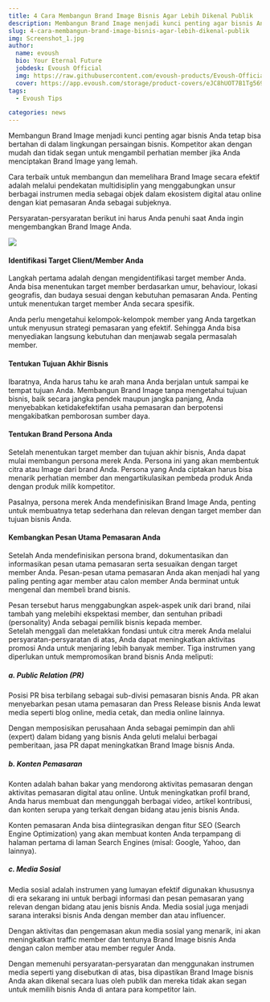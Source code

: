 ```yaml
---
title: 4 Cara Membangun Brand Image Bisnis Agar Lebih Dikenal Publik
description: Membangun Brand Image menjadi kunci penting agar bisnis Anda tetap bisa bertahan di dalam lingkungan persaingan bisnis.
slug: 4-cara-membangun-brand-image-bisnis-agar-lebih-dikenal-publik
img: Screenshot_1.jpg
author:
  name: evoush
  bio: Your Eternal Future
  jobdesk: Evoush Official
  img: https://raw.githubusercontent.com/evoush-products/Evoush-Official-Website/master/static/icon_128.png
  cover: https://app.evoush.com/storage/product-covers/eJC8hUOT7B1Tg56943hWhsI9KMH8k7CdRe2OFDbo.jpg
tags:
  - Evoush Tips

categories: news
---  
```


Membangun Brand Image menjadi kunci penting agar bisnis Anda tetap bisa bertahan di dalam lingkungan persaingan bisnis. Kompetitor akan dengan mudah dan tidak segan untuk mengambil perhatian member jika Anda menciptakan Brand Image yang lemah.

Cara terbaik untuk membangun dan memelihara Brand Image secara efektif adalah melalui pendekatan multidisiplin yang menggabungkan unsur berbagai instrumen media sebagai objek dalam ekosistem digital atau online dengan kiat pemasaran Anda sebagai subjeknya.  

Persyaratan-persyaratan berikut ini harus Anda penuhi saat Anda ingin mengembangkan Brand Image Anda.  

<img src="https://cpssoft.com/wp-content/uploads/2019/03/Brand-Bisnis.jpg" class="img-fluid">

  
#### Identifikasi Target Client/Member Anda 
Langkah pertama adalah dengan mengidentifikasi target member Anda. Anda bisa menentukan target member berdasarkan umur, behaviour, lokasi geografis, dan budaya sesuai dengan kebutuhan pemasaran Anda. Penting untuk menentukan target member Anda secara spesifik.

Anda perlu mengetahui kelompok-kelompok member yang Anda targetkan untuk menyusun strategi pemasaran yang efektif. Sehingga Anda bisa menyediakan langsung kebutuhan dan menjawab segala permasalah member.  

#### Tentukan Tujuan Akhir Bisnis  
Ibaratnya, Anda harus tahu ke arah mana Anda berjalan untuk sampai ke tempat tujuan Anda. Membangun Brand Image tanpa mengetahui tujuan bisnis, baik secara jangka pendek maupun jangka panjang, Anda menyebabkan ketidakefektifan usaha pemasaran dan berpotensi mengakibatkan pemborosan sumber daya.  

#### Tentukan Brand Persona Anda  
Setelah menentukan target member dan tujuan akhir bisnis, Anda dapat mulai membangun persona merek Anda. Persona ini yang akan membentuk citra atau Image dari brand Anda. Persona yang Anda ciptakan harus bisa menarik perhatian member dan mengartikulasikan pembeda produk Anda dengan produk milik kompetitor.

Pasalnya, persona merek Anda mendefinisikan Brand Image Anda, penting untuk membuatnya tetap sederhana dan relevan dengan target member dan tujuan bisnis Anda.  

#### Kembangkan Pesan Utama Pemasaran Anda  
Setelah Anda mendefinisikan persona brand, dokumentasikan dan informasikan pesan utama pemasaran serta sesuaikan dengan target member Anda. Pesan-pesan utama pemasaran Anda akan menjadi hal yang paling penting agar member atau calon member Anda berminat untuk mengenal dan membeli brand bisnis.

Pesan tersebut harus menggabungkan aspek-aspek unik dari brand, nilai tambah yang melebihi ekspektasi member, dan sentuhan pribadi (personality) Anda sebagai pemilik bisnis kepada member.  
Setelah menggali dan meletakkan fondasi untuk citra merek Anda melalui persyaratan-persyaratan di atas, Anda dapat meningkatkan aktivitas promosi Anda untuk menjaring lebih banyak member. Tiga instrumen yang diperlukan untuk mempromosikan brand bisnis Anda meliputi:  

##### a. Public Relation (PR)  
Posisi PR bisa terbilang sebagai sub-divisi pemasaran bisnis Anda. PR akan menyebarkan pesan utama pemasaran dan Press Release bisnis Anda lewat media seperti blog online, media cetak, dan media online lainnya.

Dengan memposisikan perusahaan Anda sebagai pemimpin dan ahli (expert) dalam bidang yang bisnis Anda geluti melalui berbagai pemberitaan, jasa PR dapat meningkatkan Brand Image bisnis Anda.  

##### b. Konten Pemasaran  
Konten adalah bahan bakar yang mendorong aktivitas pemasaran dengan aktivitas pemasaran digital atau online. Untuk meningkatkan profil brand, Anda harus membuat dan mengunggah berbagai video, artikel kontribusi, dan konten serupa  yang terkait dengan bidang atau jenis bisnis Anda.

Konten pemasaran Anda bisa diintegrasikan dengan fitur SEO (Search Engine Optimization) yang akan membuat konten Anda terpampang di halaman pertama di laman Search Engines (misal: Google, Yahoo, dan lainnya).  

##### c. Media Sosial  
Media sosial adalah instrumen yang lumayan efektif digunakan khususnya di era sekarang ini untuk berbagi informasi dan pesan pemasaran yang relevan dengan bidang atau jenis bisnis Anda. Media sosial juga menjadi sarana interaksi bisnis Anda dengan member dan atau influencer.

Dengan aktivitas dan pengemasan akun media sosial yang menarik, ini akan meningkatkan traffic member dan tentunya Brand Image bisnis Anda dengan calon member atau member reguler Anda.

Dengan memenuhi persyaratan-persyaratan dan menggunakan instrumen media seperti yang disebutkan di atas, bisa dipastikan Brand Image bisnis Anda akan dikenal secara luas oleh publik dan mereka tidak akan segan untuk memilih bisnis Anda di antara para kompetitor lain.  



